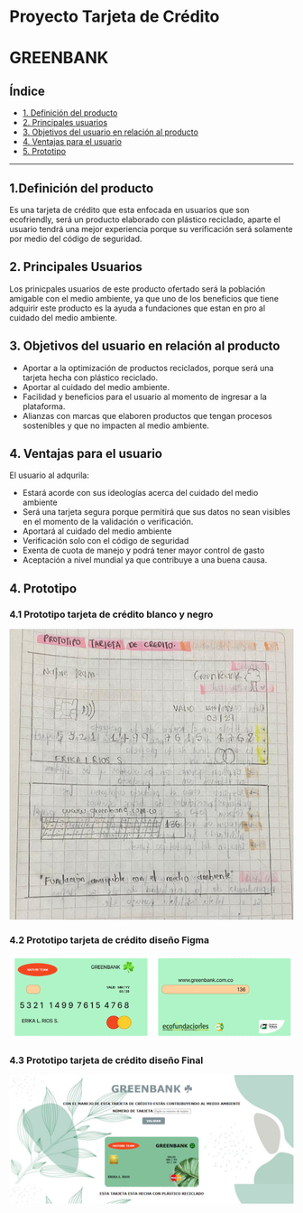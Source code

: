 
# Proyecto Tarjeta de Crédito
# **GREENBANK**

## Índice

* [1. Definición del producto](#1-definición-del-producto)
* [2. Principales usuarios](#2-princiaples-usuarios)
* [3. Objetivos del usuario en relación al producto](#3-objetivos-producto)
* [4. Ventajas para el usuario](#4-ventajas-usuario)
* [5. Prototipo](#5-prototipo)

***

## **1.Definición del producto**

Es una tarjeta de crédito que esta enfocada en usuarios que son ecofriendly, será un producto elaborado con plástico reciclado, aparte el usuario tendrá una mejor experiencia porque su verificación será solamente por medio del código de seguridad. 

## **2. Principales Usuarios**

Los prinicpales usuarios de este producto ofertado será la población amigable con el medio ambiente, ya que uno de los beneficios que tiene adquirir este producto es la ayuda a fundaciones que estan en pro al cuidado del medio ambiente. 

## **3. Objetivos del usuario en relación al producto**

- Aportar a la optimización de productos reciclados, porque será una tarjeta hecha con plástico reciclado.
- Aportar al cuidado del medio ambiente.
- Facilidad y beneficios para el usuario al momento de ingresar a la plataforma.
- Alianzas con marcas que elaboren productos que tengan procesos sostenibles y que no impacten al medio ambiente.

## **4. Ventajas para el usuario**

El usuario al adqurila:
- Estará acorde con sus ideologías acerca del cuidado del medio ambiente
- Será una tarjeta segura porque permitirá que sus datos no sean visibles en el momento de la validación o verificación.
- Aportará al cuidado del medio ambiente
- Verificación solo con el código de seguridad
- Exenta de cuota de manejo y podrá tener mayor control de gasto
- Aceptación a nivel mundial ya que contribuye a una buena causa.

## **4. Prototipo**

### **4.1 Prototipo tarjeta de crédito blanco y negro**

![Prototipo blanco y negro](./src/img/prototipo-tdc.jpeg)

### **4.2 Prototipo tarjeta de crédito diseño Figma**

![Prototipo blanco y negro](./src//img/prototipotdcfigma.png)

### **4.3 Prototipo tarjeta de crédito diseño Final**

![Prototipo final TDC](./src/img/Prototipo-final-tdc.png)
